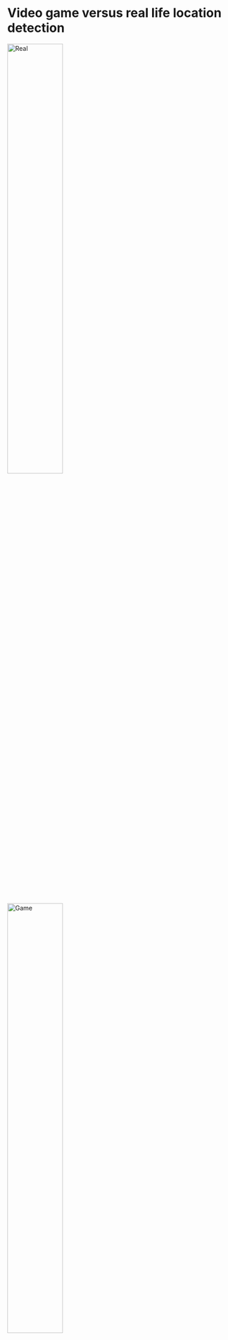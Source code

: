 <h1> Video game versus real life location detection </h1>

<div>
  <div>
    <img src="https://i.imgur.com/SQwfUOd.jpeg" alt="Real" style="width:50%"> <img src="https://i.imgur.com/fNgjIw4.jpeg" alt="Game" style="width:50%">
  </div>
  <div>
    <img src="https://i.imgur.com/fNgjIw4.jpeg" alt="Game" style="width:50%">
  </div>
</div>

<p> This project is solely focused on using alexnet to classify whether an image was taken in a video game environment or in real life. </p>

<a href ="https://docs.google.com/presentation/d/11uwLibvIyOP3Jja89rselCYy51umL3-doOeo_R67mz8/edit?usp=sharing"> Presentation </a>

<a href="https://colab.research.google.com/drive/1VHtNswxvq3jf0eEuMmUegs_i1EyA97-5?usp=sharing"> Colab Notebook </a>
